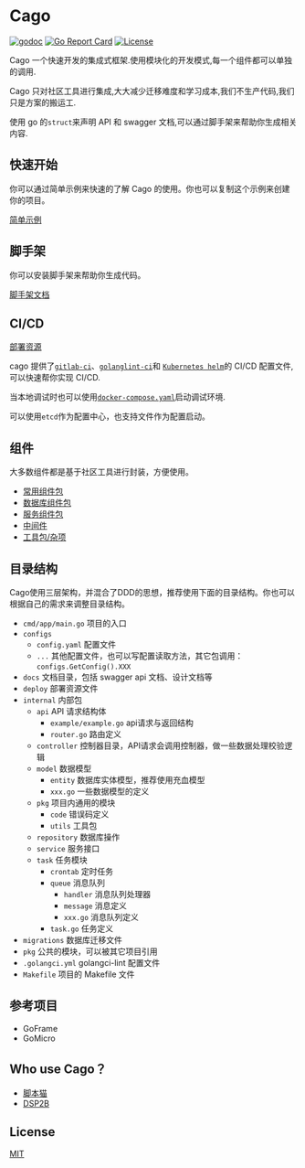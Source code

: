 # Cago

[![godoc](https://godoc.org/github.com/cago-frame/cago?status.svg)](https://pkg.go.dev/github.com/cago-frame/cago)
[![Go Report Card](https://goreportcard.com/badge/github.com/cago-frame/cago)](https://goreportcard.com/report/github.com/cago-frame/cago)
[![License](https://img.shields.io/github/license/go-eagle/eagle?style=flat-square)](/LICENSE)

Cago 一个快速开发的集成式框架.使用模块化的开发模式,每一个组件都可以单独的调用.

Cago 只对社区工具进行集成,大大减少迁移难度和学习成本,我们不生产代码,我们只是方案的搬运工.

使用 go 的`struct`来声明 API 和 swagger 文档,可以通过脚手架来帮助你生成相关内容.

## 快速开始

你可以通过简单示例来快速的了解 Cago 的使用。你也可以复制这个示例来创建你的项目。

[简单示例](./examples/simple)

## 脚手架

你可以安装脚手架来帮助你生成代码。

[脚手架文档](./cmd/cago)

## CI/CD

[部署资源](./deploy)

cago 提供了[`gitlab-ci`](deploy/gitlab/.gitlab-ci.yml)、[`golanglint-ci`](./deploy/.golangci.yml)和
[`Kubernetes helm`](./deploy)的 CI/CD 配置文件,可以快速帮你实现 CI/CD.

当本地调试时也可以使用[`docker-compose.yaml`](./deploy/docker-compose.yaml)启动调试环境.

可以使用`etcd`作为配置中心，也支持文件作为配置启动。

## 组件

大多数组件都是基于社区工具进行封装，方便使用。

- [常用组件包](./pkg/component)
- [数据库组件包](./database)
- [服务组件包](./server)
- [中间件](./middleware)
- [工具包/杂项](./pkg)

## 目录结构

Cago使用三层架构，并混合了DDD的思想，推荐使用下面的目录结构。你也可以根据自己的需求来调整目录结构。

- `cmd/app/main.go` 项目的入口
- `configs`
  - `config.yaml` 配置文件
  - `...` 其他配置文件，也可以写配置读取方法，其它包调用：`configs.GetConfig().XXX`
- `docs` 文档目录，包括 swagger api 文档、设计文档等
- `deploy` 部署资源文件
- `internal` 内部包
  - `api` API 请求结构体
    - `example/example.go` api请求与返回结构
    - `router.go` 路由定义
  - `controller` 控制器目录，API请求会调用控制器，做一些数据处理校验逻辑
  - `model` 数据模型
    - `entity` 数据库实体模型，推荐使用充血模型
    - `xxx.go` 一些数据模型的定义
  - `pkg` 项目内通用的模块
    - `code` 错误码定义
    - `utils` 工具包
  - `repository` 数据库操作
  - `service` 服务接口
  - `task` 任务模块
    - `crontab` 定时任务
    - `queue` 消息队列
      - `handler` 消息队列处理器
      - `message` 消息定义
      - `xxx.go` 消息队列定义
    - `task.go` 任务定义
- `migrations` 数据库迁移文件
- `pkg` 公共的模块，可以被其它项目引用
- `.golangci.yml` golangci-lint 配置文件
- `Makefile` 项目的 Makefile 文件

## 参考项目

- GoFrame
- GoMicro

## Who use Cago？

- [脚本猫](https://github.com/scriptscat/scriptlist)
- [DSP2B](https://github.com/dsp2b/dsp2b)

## License

[MIT](./LICENSE)
